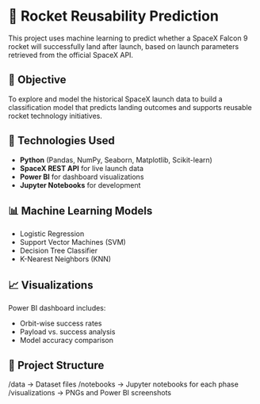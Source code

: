 # 🚀 Rocket Reusability Prediction

This project uses machine learning to predict whether a SpaceX Falcon 9 rocket will successfully land after launch, based on launch parameters retrieved from the official SpaceX API.

## 📌 Objective
To explore and model the historical SpaceX launch data to build a classification model that predicts landing outcomes and supports reusable rocket technology initiatives.

## 🧰 Technologies Used
- **Python** (Pandas, NumPy, Seaborn, Matplotlib, Scikit-learn)
- **SpaceX REST API** for live launch data
- **Power BI** for dashboard visualizations
- **Jupyter Notebooks** for development

## 📊 Machine Learning Models
- Logistic Regression
- Support Vector Machines (SVM)
- Decision Tree Classifier
- K-Nearest Neighbors (KNN)

## 📈 Visualizations
Power BI dashboard includes:
- Orbit-wise success rates
- Payload vs. success analysis
- Model accuracy comparison

## 📂 Project Structure
/data → Dataset files
/notebooks → Jupyter notebooks for each phase
/visualizations → PNGs and Power BI screenshots
